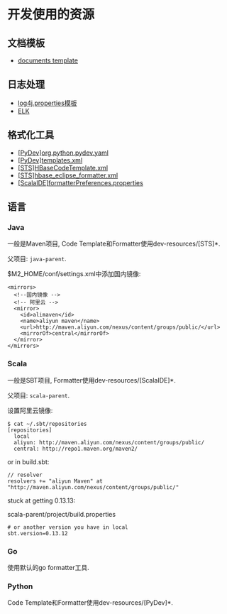# 开发使用的资源

## 文档模板

- [documents template](documents/README.md)

## 日志处理

- [log4j.properties模板](logs/log4j.properties)
- [ELK](logs/ELK.md)

## 格式化工具

- [[PyDev]org.python.pydev.yaml](dev-resources/[PyDev]org.python.pydev.yaml)
- [[PyDev]templates.xml](dev-resources/[PyDev]templates.xml)
- [[STS]HBaseCodeTemplate.xml](dev-resources/[STS]HBaseCodeTemplate.xml)
- [[STS]hbase_eclipse_formatter.xml](dev-resources/[STS]hbase_eclipse_formatter.xml)
- [[ScalaIDE]formatterPreferences.properties](dev-resources/[ScalaIDE]formatterPreferences.properties)

## 语言

### Java

一般是Maven项目, Code Template和Formatter使用dev-resources/[STS]*.

父项目: `java-parent`.

$M2_HOME/conf/settings.xml中添加国内镜像:

```
<mirrors>
  <!--国内镜像 -->
  <!-- 阿里云 -->
  <mirror>
    <id>alimaven</id>
    <name>aliyun maven</name>
    <url>http://maven.aliyun.com/nexus/content/groups/public/</url>
    <mirrorOf>central</mirrorOf>
  </mirror>
</mirrors>
```


### Scala

一般是SBT项目, Formatter使用dev-resources/[ScalaIDE]*.

父项目: `scala-parent`.

设置阿里云镜像:

```
$ cat ~/.sbt/repositories
[repositories]
  local
  aliyun: http://maven.aliyun.com/nexus/content/groups/public/
  central: http://repo1.maven.org/maven2/
```

or in build.sbt:

```
// resolver
resolvers += "aliyun Maven" at "http://maven.aliyun.com/nexus/content/groups/public/"
```

stuck at getting 0.13.13:

scala-parent/project/build.properties

```
# or another version you have in local
sbt.version=0.13.12
```

### Go

使用默认的go formatter工具.

### Python

Code Template和Formatter使用dev-resources/[PyDev]*.
